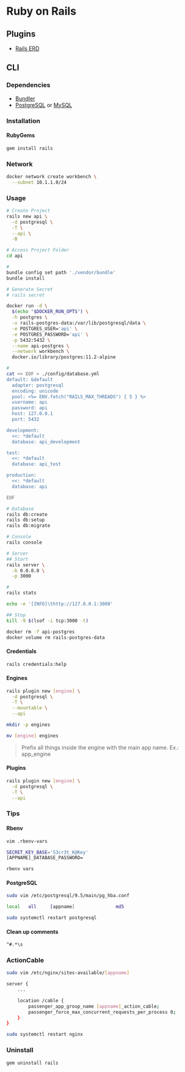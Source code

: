 # Ruby on Rails

<!--
https://hub.docker.com/r/owasp/railsgoat

https://github.com/myhearty-org/myhearty-api

https://linkedin.com/learning/paths/become-a-ruby-on-rails-developer
https://linkedin.com/learning/topics/ruby-on-rails?entityType=COURSE

https://app.pluralsight.com/paths/skill/building-web-apps-with-ruby-on-rails

https://github.com/chaskiq/chaskiq

https://app.pluralsight.com/library/courses/creating-api-rails/table-of-contents

https://matthewhoelter.com/2020/11/10/deploying-ruby-on-rails-for-ubuntu-2004.html
https://matthewhoelter.com/2020/06/10/setup-spina-cms-with-ruby-on-rails-6-and-digital-ocean.html
https://matthewhoelter.com/2020/02/19/how-to-setup-force-ssl-on-nginx-and-lets-encrypt.html
https://matthewhoelter.com/2019/09/12/setting-up-and-testing-rails-6.0-with-rspec-factorybot-and-devise.html

https://linkedin.com/learning/ruby-on-rails-6-essential-training/faster-better-less-painful-website-development
https://linkedin.com/learning/ruby-on-rails-6-essential-training-models-and-associations/let-activerecord-objects-manage-your-data
-->

<!--
This website is under heavy load (queue full)
-->

## Plugins

- [Rails ERD](https://voormedia.github.io/rails-erd/install.html#generate)

## CLI

### Dependencies

- [Bundler](/rubygems/bundler.md)
- [PostgreSQL](/postgresql/server.md#homebrew) or [MySQL](/mysql.md#homebrew)

### Installation

#### RubyGems

```sh
gem install rails
```

### Network

```sh
docker network create workbench \
  --subnet 10.1.1.0/24
```

### Usage

```sh
# Create Project
rails new api \
  -d postgresql \
  -T \
  --api \
  -B

# Access Project Folder
cd api

#
bundle config set path './vendor/bundle'
bundle install

# Generate Secret
# rails secret

docker run -d \
  $(echo "$DOCKER_RUN_OPTS") \
  -h postgres \
  -v rails-postgres-data:/var/lib/postgresql/data \
  -e POSTGRES_USER='api' \
  -e POSTGRES_PASSWORD='api' \
  -p 5432:5432 \
  --name api-postgres \
  --network workbench \
  docker.io/library/postgres:11.2-alpine

#
cat << EOF > ./config/database.yml
default: &default
  adapter: postgresql
  encoding: unicode
  pool: <%= ENV.fetch("RAILS_MAX_THREADS") { 5 } %>
  username: api
  password: api
  host: 127.0.0.1
  port: 5432

development:
  <<: *default
  database: api_development

test:
  <<: *default
  database: api_test

production:
  <<: *default
  database: api

EOF

# Database
rails db:create
rails db:setup
rails db:migrate

# Console
rails console

# Server
## Start
rails server \
  -b 0.0.0.0 \
  -p 3000

#
rails stats

echo -e '[INFO]\thttp://127.0.0.1:3000'

## Stop
kill -9 $(lsof -i tcp:3000 -t)

docker rm -f api-postgres
docker volume rm rails-postgres-data
```

#### Credentials

```sh
rails credentials:help
```

#### Engines

```sh
rails plugin new [engine] \
  -d postgresql \
  -T \
  --mountable \
  --api

mkdir -p engines

mv [engine] engines
```

> Prefix all things inside the engine with the main app name. Ex.: app_engine

#### Plugins

```sh
rails plugin new [engine] \
  -d postgresql \
  -T \
  --api
```

### Tips

#### Rbenv

```sh
vim .rbenv-vars

SECRET_KEY_BASE='S3cr3t_K@Key'
[APPNAME]_DATABASE_PASSWORD=

rbenv vars
```

#### PostgreSQL

```sh
sudo vim /etc/postgresql/9.5/main/pg_hba.conf

local	all		[appname]				md5

sudo systemctl restart postgresql
```

#### Clean up comments

```sh
^#.*\s
```

### ActionCable

```sh
sudo vim /etc/nginx/sites-available/[appname]

server {
	...

	location /cable {
		passenger_app_group_name [appname]_action_cable;
		passenger_force_max_concurrent_requests_per_process 0;
	}
}
```

```sh
sudo systemctl restart nginx
```

### Uninstall

```sh
gem uninstall rails
```
